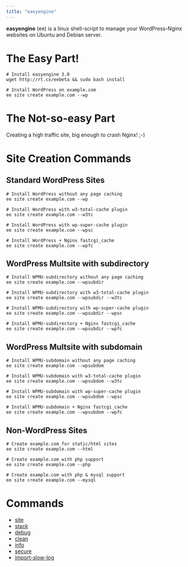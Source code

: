 ```yaml
---
title: "easyengine"
---
```


**easyengine** (ee) is a linux shell-script to manage your WordPress-Nginx websites on Ubuntu and Debian server.


# The Easy Part!

	# Install easyengine 3.0
	wget http://rt.cx/eebeta && sudo bash install

	# Install WordPress on example.com
	ee site create example.com --wp

# The Not-so-easy Part

Creating a high traffic site, big enough to crash Nginx! ;-)



# Site Creation Commands

## Standard WordPress Sites

	# Install WordPress without any page caching
	ee site create example.com --wp

	# Install WordPress with w3-total-cache plugin
	ee site create example.com --w3tc

	# Install WordPress with wp-super-cache plugin
	ee site create example.com --wpsc

	# Install WordPress + Nginx fastcgi_cache
	ee site create example.com --wpfc

## WordPress Multsite with subdirectory

	# Install WPMU-subdirectory without any page caching
	ee site create example.com --wpsubdir

	# Install WPMU-subdirectory with w3-total-cache plugin
	ee site create example.com --wpsubdir --w3tc
	
	# Install WPMU-subdirectory with wp-super-cache plugin
	ee site create example.com --wpsubdir --wpsc

	# Install WPMU-subdirectory + Nginx fastcgi_cache
	ee site create example.com --wpsubdir --wpfc

## WordPress Multsite with subdomain

	# Install WPMU-subdomain without any page caching
	ee site create example.com --wpsubdom

	# Install WPMU-subdomain with w3-total-cache plugin
	ee site create example.com --wpsubdom --w3tc

	# Install WPMU-subdomain with wp-super-cache plugin 
	ee site create example.com --wpsubdom --wpsc

	# Install WPMU-subdomain + Nginx fastcgi_cache
	ee site create example.com --wpsubdom --wpfc

## Non-WordPress Sites

	# Create example.com for static/html sites
	ee site create example.com --html

	# Create example.com with php support
	ee site create example.com --php

	# Create example.com with php & mysql support
	ee site create example.com --mysql


# Commands

 * [site](/easyengine/commands/site/)
 * [stack](/easyengine/commands/stack/)
 * [debug](/easyengine/commands/debug/)
 * [clean](/easyengine/commands/clean/)
 * [info](/easyengine/commands/info/)
 * [secure](/easyengine/commands/secure/)
 * [import-slow-log](/easyengine/commands/import-slow-log/)
